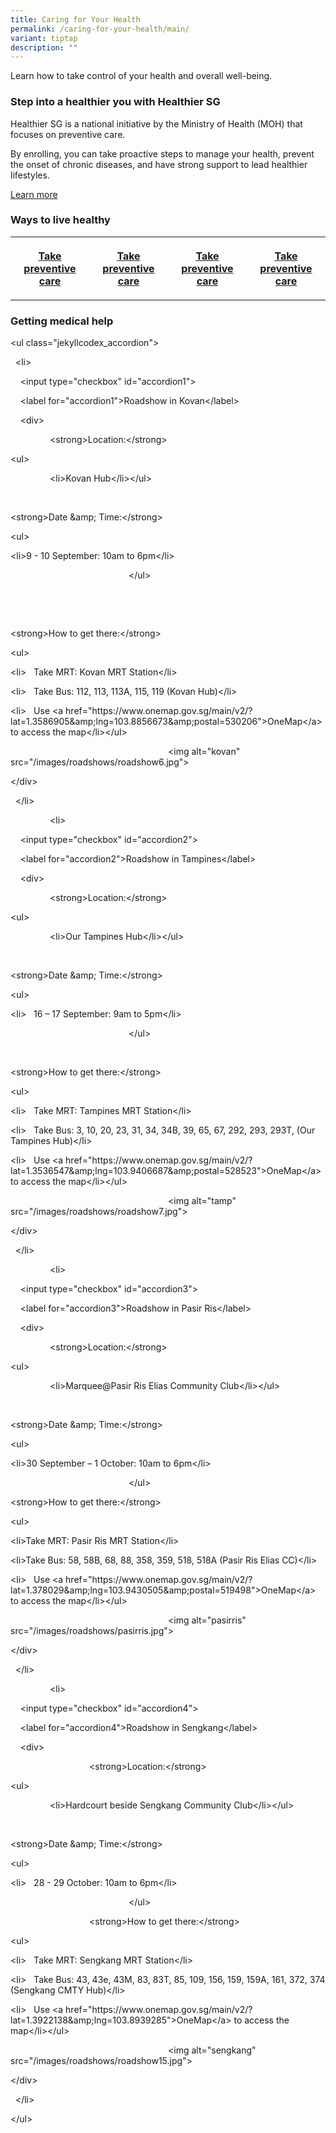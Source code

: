 ```yaml
---
title: Caring for Your Health
permalink: /caring-for-your-health/main/
variant: tiptap
description: ""
---
```

<p>Learn how to take control of your health and overall well-being.</p><p></p><h3>Step into a healthier you with Healthier SG</h3><p></p><p>Healthier SG is a national initiative by the Ministry of Health (MOH) that focuses on preventive care.</p><p></p><p>By enrolling, you can take proactive steps to manage your health, prevent the onset of chronic diseases, and have strong support to lead healthier lifestyles.</p><p></p><p><a href="https://www.healthiersg.gov.sg/" rel="noopener noreferrer nofollow" target="_blank">Learn more</a></p><h3>Ways to live healthy</h3><table><tbody><tr><th rowspan="1" colspan="1"><p><a href="/" rel="noopener noreferrer nofollow" target="_blank">Take preventive care</a></p></th><th rowspan="1" colspan="1"><p><a href="/" rel="noopener noreferrer nofollow" target="_blank">Take preventive care</a></p></th><th rowspan="1" colspan="1"><p><a href="/" rel="noopener noreferrer nofollow" target="_blank">Take preventive care</a></p></th><th rowspan="1" colspan="1"><p><a href="/" rel="noopener noreferrer nofollow" target="_blank">Take preventive care</a></p></th></tr></tbody></table><p></p><h3>Getting medical help</h3><p>&lt;ul class="jekyllcodex_accordion"&gt;</p><p>&nbsp; &lt;li&gt;</p><p>&nbsp;&nbsp;&nbsp; &lt;input type="checkbox" id="accordion1"&gt;</p><p>&nbsp;&nbsp;&nbsp; &lt;label for="accordion1"&gt;Roadshow in Kovan&lt;/label&gt;</p><p>&nbsp;&nbsp;&nbsp; &lt;div&gt;</p><p>&nbsp;&nbsp;&nbsp;&nbsp;&nbsp;&nbsp;&nbsp;&nbsp;&nbsp;&nbsp;&nbsp;&nbsp;&nbsp;&nbsp;&nbsp; &lt;strong&gt;Location:&lt;/strong&gt;</p><p>&lt;ul&gt;</p><p>&nbsp;&nbsp;&nbsp;&nbsp;&nbsp;&nbsp;&nbsp;&nbsp;&nbsp;&nbsp;&nbsp;&nbsp;&nbsp;&nbsp;&nbsp; &lt;li&gt;Kovan Hub&lt;/li&gt;&lt;/ul&gt;</p><p>&nbsp;&nbsp;&nbsp;&nbsp;&nbsp;&nbsp;&nbsp;</p><p>&lt;strong&gt;Date &amp;amp; Time:&lt;/strong&gt;</p><p>&lt;ul&gt;</p><p>&lt;li&gt;9 - 10 September: 10am to 6pm&lt;/li&gt;</p><p>&nbsp;&nbsp;&nbsp;&nbsp;&nbsp;&nbsp;&nbsp;&nbsp;&nbsp;&nbsp;&nbsp;&nbsp;&nbsp;&nbsp;&nbsp;&nbsp;&nbsp;&nbsp;&nbsp;&nbsp;&nbsp;&nbsp;&nbsp;&nbsp;&nbsp;&nbsp;&nbsp;&nbsp;&nbsp;&nbsp;&nbsp;&nbsp;&nbsp;&nbsp;&nbsp;&nbsp;&nbsp;&nbsp;&nbsp;&nbsp;&nbsp;&nbsp;&nbsp;&nbsp;&nbsp;&nbsp;&nbsp; &lt;/ul&gt;</p><p>&nbsp;&nbsp;&nbsp;&nbsp;&nbsp;&nbsp;&nbsp;&nbsp;&nbsp;&nbsp;&nbsp;&nbsp;&nbsp;&nbsp;&nbsp;&nbsp;&nbsp;&nbsp;&nbsp;&nbsp;&nbsp;&nbsp;&nbsp;&nbsp;&nbsp;&nbsp;&nbsp;&nbsp;&nbsp;&nbsp;&nbsp;&nbsp;&nbsp;&nbsp;&nbsp;&nbsp;&nbsp;&nbsp;&nbsp;&nbsp;&nbsp;&nbsp;&nbsp;&nbsp;&nbsp;&nbsp;&nbsp;</p><p>&nbsp;</p><p>&lt;strong&gt;How to get there:&lt;/strong&gt;</p><p>&lt;ul&gt;</p><p>&lt;li&gt;&nbsp;&nbsp; Take MRT: Kovan MRT Station&lt;/li&gt;</p><p>&lt;li&gt;&nbsp;&nbsp; Take Bus: 112, 113, 113A, 115, 119 (Kovan Hub)&lt;/li&gt;</p><p>&lt;li&gt;&nbsp;&nbsp; Use &lt;a href="<a rel="noopener noreferrer nofollow" target="_blank">https://www.onemap.gov.sg/main/v2/?lat=1.3586905&amp;amp;lng=103.8856673&amp;amp;postal=530206"&gt;OneMap&lt;/a&gt;</a> to access the map&lt;/li&gt;&lt;/ul&gt;</p><p>&nbsp;&nbsp;&nbsp;&nbsp;&nbsp;&nbsp;&nbsp;&nbsp;&nbsp;&nbsp;&nbsp;&nbsp;&nbsp;&nbsp;&nbsp;&nbsp;&nbsp;&nbsp;&nbsp;&nbsp;&nbsp;&nbsp;&nbsp;&nbsp;&nbsp;&nbsp;&nbsp;&nbsp;&nbsp;&nbsp;&nbsp;&nbsp;&nbsp;&nbsp;&nbsp;&nbsp;&nbsp;&nbsp;&nbsp;&nbsp;&nbsp;&nbsp;&nbsp;&nbsp;&nbsp;&nbsp;&nbsp; &nbsp;&nbsp;&nbsp;&nbsp;&nbsp;&nbsp;&nbsp;&nbsp;&nbsp;&nbsp;&nbsp;&nbsp;&nbsp;&nbsp;&nbsp; &lt;img alt="kovan" src="/images/roadshows/roadshow6.jpg"&gt;</p><p>&lt;/div&gt;</p><p>&nbsp; &lt;/li&gt;</p><p>&nbsp;&nbsp;&nbsp;&nbsp;&nbsp;&nbsp;&nbsp;&nbsp;&nbsp;&nbsp;&nbsp;&nbsp;&nbsp;&nbsp;&nbsp; &lt;li&gt;</p><p>&nbsp;&nbsp;&nbsp; &lt;input type="checkbox" id="accordion2"&gt;</p><p>&nbsp;&nbsp;&nbsp; &lt;label for="accordion2"&gt;Roadshow in Tampines&lt;/label&gt;</p><p>&nbsp;&nbsp;&nbsp; &lt;div&gt;</p><p>&nbsp;&nbsp;&nbsp;&nbsp;&nbsp;&nbsp;&nbsp;&nbsp;&nbsp;&nbsp;&nbsp;&nbsp;&nbsp;&nbsp;&nbsp; &lt;strong&gt;Location:&lt;/strong&gt;</p><p>&lt;ul&gt;</p><p>&nbsp;&nbsp;&nbsp;&nbsp;&nbsp;&nbsp;&nbsp;&nbsp;&nbsp;&nbsp;&nbsp;&nbsp;&nbsp;&nbsp;&nbsp; &lt;li&gt;Our Tampines Hub&lt;/li&gt;&lt;/ul&gt;</p><p>&nbsp;&nbsp;&nbsp;&nbsp;&nbsp;&nbsp;&nbsp;</p><p>&lt;strong&gt;Date &amp;amp; Time:&lt;/strong&gt;</p><p>&lt;ul&gt;</p><p>&lt;li&gt;&nbsp;&nbsp; 16 – 17 September: 9am to 5pm&lt;/li&gt;</p><p>&nbsp;&nbsp;&nbsp;&nbsp;&nbsp;&nbsp;&nbsp;&nbsp;&nbsp;&nbsp;&nbsp;&nbsp;&nbsp;&nbsp;&nbsp;&nbsp;&nbsp;&nbsp;&nbsp;&nbsp;&nbsp;&nbsp;&nbsp;&nbsp;&nbsp;&nbsp;&nbsp;&nbsp;&nbsp;&nbsp;&nbsp;&nbsp;&nbsp;&nbsp;&nbsp;&nbsp;&nbsp;&nbsp;&nbsp;&nbsp;&nbsp;&nbsp;&nbsp;&nbsp;&nbsp;&nbsp;&nbsp; &lt;/ul&gt;</p><p>&nbsp;&nbsp;&nbsp;&nbsp;&nbsp;&nbsp;&nbsp;&nbsp;&nbsp;&nbsp;&nbsp;&nbsp;&nbsp;&nbsp;&nbsp;&nbsp;&nbsp;&nbsp;&nbsp;&nbsp;&nbsp;&nbsp;&nbsp;&nbsp;&nbsp;&nbsp;&nbsp;&nbsp;&nbsp;&nbsp;&nbsp;&nbsp;&nbsp;&nbsp;&nbsp;&nbsp;&nbsp;&nbsp;&nbsp;&nbsp;&nbsp;&nbsp;&nbsp;&nbsp;&nbsp;&nbsp;&nbsp;</p><p>&lt;strong&gt;How to get there:&lt;/strong&gt;</p><p>&lt;ul&gt;</p><p>&lt;li&gt;&nbsp;&nbsp; Take MRT: Tampines MRT Station&lt;/li&gt;</p><p>&lt;li&gt;&nbsp;&nbsp; Take Bus: 3, 10, 20, 23, 31, 34, 34B, 39, 65, 67, 292, 293, 293T, (Our Tampines Hub)&lt;/li&gt;</p><p>&lt;li&gt;&nbsp;&nbsp; Use &lt;a href="<a rel="noopener noreferrer nofollow" target="_blank">https://www.onemap.gov.sg/main/v2/?lat=1.3536547&amp;amp;lng=103.9406687&amp;amp;postal=528523"&gt;OneMap&lt;/a&gt;</a> to access the map&lt;/li&gt;&lt;/ul&gt;</p><p>&nbsp;&nbsp;&nbsp;&nbsp;&nbsp;&nbsp;&nbsp;&nbsp;&nbsp;&nbsp;&nbsp;&nbsp;&nbsp;&nbsp;&nbsp;&nbsp;&nbsp;&nbsp;&nbsp;&nbsp;&nbsp;&nbsp;&nbsp;&nbsp;&nbsp;&nbsp;&nbsp;&nbsp;&nbsp;&nbsp;&nbsp;&nbsp;&nbsp;&nbsp;&nbsp;&nbsp;&nbsp;&nbsp;&nbsp;&nbsp;&nbsp;&nbsp;&nbsp;&nbsp;&nbsp;&nbsp;&nbsp;&nbsp;&nbsp;&nbsp;&nbsp;&nbsp;&nbsp;&nbsp;&nbsp;&nbsp;&nbsp;&nbsp;&nbsp;&nbsp;&nbsp;&nbsp;&nbsp; &lt;img alt="tamp" src="/images/roadshows/roadshow7.jpg"&gt;</p><p>&lt;/div&gt;</p><p>&nbsp; &lt;/li&gt;</p><p>&nbsp;&nbsp;&nbsp;&nbsp;&nbsp;&nbsp;&nbsp;&nbsp;&nbsp;&nbsp;&nbsp;&nbsp;&nbsp;&nbsp;&nbsp; &lt;li&gt;</p><p>&nbsp;&nbsp;&nbsp; &lt;input type="checkbox" id="accordion3"&gt;</p><p>&nbsp;&nbsp;&nbsp; &lt;label for="accordion3"&gt;Roadshow in Pasir Ris&lt;/label&gt;</p><p>&nbsp;&nbsp;&nbsp; &lt;div&gt;</p><p>&nbsp;&nbsp;&nbsp;&nbsp;&nbsp;&nbsp;&nbsp;&nbsp;&nbsp;&nbsp;&nbsp;&nbsp;&nbsp;&nbsp;&nbsp; &lt;strong&gt;Location:&lt;/strong&gt;</p><p>&lt;ul&gt;</p><p>&nbsp;&nbsp;&nbsp;&nbsp;&nbsp;&nbsp;&nbsp;&nbsp;&nbsp;&nbsp;&nbsp;&nbsp;&nbsp;&nbsp;&nbsp; &lt;li&gt;Marquee@Pasir Ris Elias Community Club&lt;/li&gt;&lt;/ul&gt;</p><p>&nbsp;&nbsp;&nbsp;&nbsp;&nbsp;&nbsp;&nbsp;</p><p>&lt;strong&gt;Date &amp;amp; Time:&lt;/strong&gt;</p><p>&lt;ul&gt;</p><p>&lt;li&gt;30 September – 1 October: 10am to 6pm&lt;/li&gt;</p><p>&nbsp;&nbsp;&nbsp;&nbsp;&nbsp;&nbsp;&nbsp;&nbsp;&nbsp;&nbsp;&nbsp;&nbsp;&nbsp;&nbsp;&nbsp;&nbsp;&nbsp;&nbsp;&nbsp;&nbsp;&nbsp;&nbsp;&nbsp;&nbsp;&nbsp;&nbsp;&nbsp;&nbsp;&nbsp;&nbsp;&nbsp;&nbsp;&nbsp;&nbsp;&nbsp;&nbsp;&nbsp;&nbsp;&nbsp;&nbsp;&nbsp;&nbsp;&nbsp;&nbsp;&nbsp;&nbsp;&nbsp; &lt;/ul&gt;</p><p>&lt;strong&gt;How to get there:&lt;/strong&gt;</p><p>&lt;ul&gt;</p><p>&lt;li&gt;Take MRT: Pasir Ris MRT Station&lt;/li&gt;</p><p>&lt;li&gt;Take Bus: 58, 58B, 68, 88, 358, 359, 518, 518A (Pasir Ris Elias CC)&lt;/li&gt;</p><p>&lt;li&gt;&nbsp;&nbsp; Use &lt;a href="<a rel="noopener noreferrer nofollow" target="_blank">https://www.onemap.gov.sg/main/v2/?lat=1.378029&amp;amp;lng=103.9430505&amp;amp;postal=519498"&gt;OneMap&lt;/a&gt;</a> to access the map&lt;/li&gt;&lt;/ul&gt;</p><p>&nbsp;&nbsp;&nbsp;&nbsp;&nbsp;&nbsp;&nbsp;&nbsp;&nbsp;&nbsp;&nbsp;&nbsp;&nbsp;&nbsp;&nbsp;&nbsp;&nbsp;&nbsp;&nbsp;&nbsp;&nbsp;&nbsp;&nbsp;&nbsp;&nbsp;&nbsp;&nbsp;&nbsp;&nbsp;&nbsp;&nbsp;&nbsp;&nbsp;&nbsp;&nbsp;&nbsp;&nbsp;&nbsp;&nbsp;&nbsp;&nbsp;&nbsp;&nbsp;&nbsp;&nbsp;&nbsp;&nbsp;&nbsp;&nbsp;&nbsp;&nbsp;&nbsp;&nbsp;&nbsp;&nbsp;&nbsp;&nbsp;&nbsp;&nbsp;&nbsp;&nbsp;&nbsp;&nbsp; &lt;img alt="pasirris" src="/images/roadshows/pasirris.jpg"&gt;</p><p>&lt;/div&gt;</p><p>&nbsp; &lt;/li&gt;</p><p>&nbsp;&nbsp;&nbsp;&nbsp;&nbsp;&nbsp;&nbsp;&nbsp;&nbsp;&nbsp;&nbsp;&nbsp;&nbsp;&nbsp;&nbsp; &lt;li&gt;</p><p>&nbsp;&nbsp;&nbsp; &lt;input type="checkbox" id="accordion4"&gt;</p><p>&nbsp;&nbsp;&nbsp; &lt;label for="accordion4"&gt;Roadshow in Sengkang&lt;/label&gt;</p><p>&nbsp;&nbsp;&nbsp; &lt;div&gt;</p><p>&nbsp;&nbsp;&nbsp;&nbsp;&nbsp;&nbsp;&nbsp;&nbsp;&nbsp;&nbsp;&nbsp;&nbsp;&nbsp;&nbsp;&nbsp;&nbsp;&nbsp;&nbsp;&nbsp;&nbsp;&nbsp;&nbsp;&nbsp;&nbsp;&nbsp;&nbsp;&nbsp;&nbsp;&nbsp;&nbsp;&nbsp; &lt;strong&gt;Location:&lt;/strong&gt;</p><p>&lt;ul&gt;</p><p>&nbsp;&nbsp;&nbsp;&nbsp;&nbsp;&nbsp;&nbsp;&nbsp;&nbsp;&nbsp;&nbsp;&nbsp;&nbsp;&nbsp;&nbsp; &lt;li&gt;Hardcourt beside Sengkang Community Club&lt;/li&gt;&lt;/ul&gt;</p><p>&nbsp;&nbsp;&nbsp;&nbsp;&nbsp;&nbsp;&nbsp;</p><p>&lt;strong&gt;Date &amp;amp; Time:&lt;/strong&gt;</p><p>&lt;ul&gt;</p><p>&lt;li&gt;&nbsp;&nbsp; 28 - 29 October: 10am to 6pm&lt;/li&gt;</p><p>&nbsp;&nbsp;&nbsp;&nbsp;&nbsp;&nbsp;&nbsp;&nbsp;&nbsp;&nbsp;&nbsp;&nbsp;&nbsp;&nbsp;&nbsp;&nbsp;&nbsp;&nbsp;&nbsp;&nbsp;&nbsp;&nbsp;&nbsp;&nbsp;&nbsp;&nbsp;&nbsp;&nbsp;&nbsp;&nbsp;&nbsp;&nbsp;&nbsp;&nbsp;&nbsp;&nbsp;&nbsp;&nbsp;&nbsp;&nbsp;&nbsp;&nbsp;&nbsp;&nbsp;&nbsp;&nbsp;&nbsp; &lt;/ul&gt;</p><p>&nbsp;&nbsp;&nbsp;&nbsp;&nbsp;&nbsp;&nbsp;&nbsp;&nbsp;&nbsp;&nbsp;&nbsp;&nbsp;&nbsp;&nbsp;&nbsp;&nbsp;&nbsp;&nbsp;&nbsp;&nbsp;&nbsp;&nbsp;&nbsp;&nbsp;&nbsp;&nbsp;&nbsp;&nbsp;&nbsp;&nbsp; &lt;strong&gt;How to get there:&lt;/strong&gt;</p><p>&lt;ul&gt;</p><p>&lt;li&gt;&nbsp;&nbsp; Take MRT: Sengkang MRT Station&lt;/li&gt;</p><p>&lt;li&gt;&nbsp;&nbsp; Take Bus: 43, 43e, 43M, 83, 83T, 85, 109, 156, 159, 159A, 161, 372, 374 (Sengkang CMTY Hub)&lt;/li&gt;</p><p>&lt;li&gt;&nbsp;&nbsp; Use &lt;a href="<a rel="noopener noreferrer nofollow" target="_blank">https://www.onemap.gov.sg/main/v2/?lat=1.3922138&amp;amp;lng=103.8939285"&gt;OneMap&lt;/a&gt;</a> to access the map&lt;/li&gt;&lt;/ul&gt;</p><p>&nbsp;&nbsp;&nbsp;&nbsp;&nbsp;&nbsp;&nbsp;&nbsp;&nbsp;&nbsp;&nbsp;&nbsp;&nbsp;&nbsp;&nbsp;&nbsp;&nbsp;&nbsp;&nbsp;&nbsp;&nbsp;&nbsp;&nbsp;&nbsp;&nbsp;&nbsp;&nbsp;&nbsp;&nbsp;&nbsp;&nbsp;&nbsp;&nbsp;&nbsp;&nbsp;&nbsp;&nbsp;&nbsp;&nbsp;&nbsp;&nbsp;&nbsp;&nbsp;&nbsp;&nbsp;&nbsp;&nbsp;&nbsp;&nbsp;&nbsp;&nbsp;&nbsp;&nbsp;&nbsp;&nbsp;&nbsp;&nbsp;&nbsp;&nbsp;&nbsp;&nbsp;&nbsp;&nbsp; &lt;img alt="sengkang" src="/images/roadshows/roadshow15.jpg"&gt;</p><p>&lt;/div&gt;</p><p>&nbsp; &lt;/li&gt;</p><p>&lt;/ul&gt;</p><p></p>